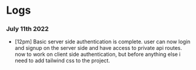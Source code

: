# Logs

### July 11th 2022

- [12pm] Basic server side authentication is complete. user can now login and signup on the server side and have access to private api routes. now to work on client side authentication, but before anything else i need to add tailwind css to the project.
